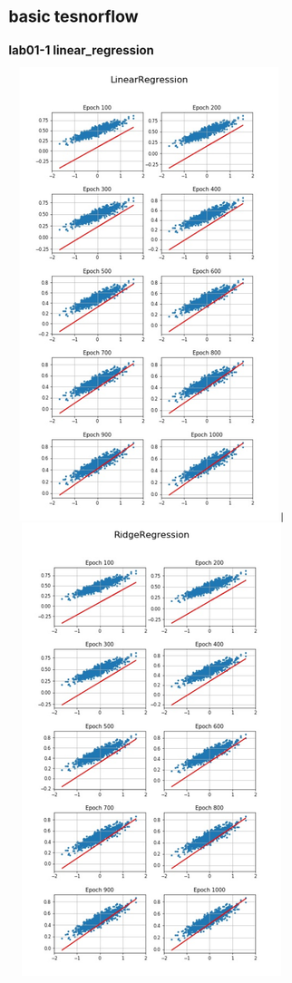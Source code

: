 # basic tesnorflow


## lab01-1 linear_regression
<p align="center">
<img src = 'image/lab01-1_linear_regression.jpg' height = '800px'> | <img src = 'image/lab01-5_ridge_regression.jpg' height = '800px'> 
</p>
